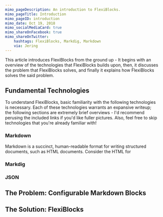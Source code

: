 ```yaml
---
mimo_pageDescription: An introduction to FlexiBlocks.
mimo_pageTitle: Introduction
mimo_pageID: introduction
mimo_date: Oct 19, 2018
mimo_socialMediaCard: true
mimo_shareOnFacebook: true
mimo_shareOnTwitter:
    hashtags: FlexiBlocks, Markdig, Markdown
    via: Jering
---
```


This article introduces FlexiBlocks from the ground up - It begins with an overview of the technologies that FlexiBlocks builds upon, 
then, it discusses the problem that FlexiBlocks solves, and finally it explains how FlexiBlocks solves the said problem.


## Fundamental Technologies
To understand FlexiBlocks, basic familiarity with the following technologies is necessary. Each of these technologies warrants an expansive
writeup; the following sections are extremely brief overviews - I'd recommend perusing the included links if you'd like fuller pictures. 
Also, feel free to skip technologies that you're already familiar with!

### Markdown
Markdown is a succinct, human-readable format for writing structured documents, such as HTML documents.
Consider the HTML for 


### Markdig
### JSON

## The Problem: Configurable Markdown Blocks
## The Solution: FlexiBlocks
